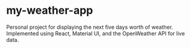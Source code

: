 # my-weather-app
Personal project for displaying the next five days worth of weather. Implemented using React, Material UI, and the OpenWeather API for live data.
